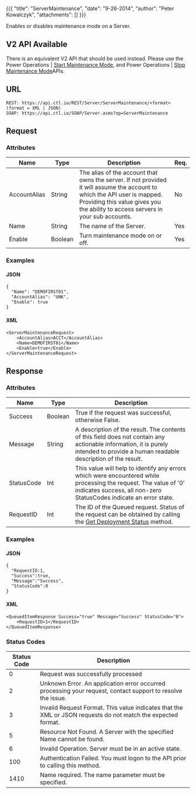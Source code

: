 {{{
  "title": "ServerMaintenance",
  "date": "9-26-2014",
  "author": "Peter Kowalczyk",
  "attachments": []
}}}

Enables or disables maintenance mode on a Server.

<div class="alert alert-warning">
<h2>V2 API Available</h2>
There is an equivalent V2 API that should be used instead. Please use the Power Operations | <a href="../v2/#power-operations-start-maintenance-mode">Start Maintenance Mode</a>, and Power Operations | <a href="../v2/#power-operations-stop-maintenance-mode">Stop Maintenance Mode</a>APIs.
</div>

## URL

    REST: https://api.ctl.io/REST/Server/ServerMaintenance/<format> (format = XML | JSON)
    SOAP: https://api.ctl.io/SOAP/Server.asmx?op=ServerMaintenance

## Request

### Attributes

| Name | Type | Description | Req. |
| --- | --- | --- | --- |
| AccountAlias | String | The alias of the account that owns the server. If not provided it will assume the account to which the API user is mapped. Providing this value gives you the ability to access servers in your sub accounts. | No |
| Name | String | The name of the Server. | Yes |
| Enable | Boolean | Turn maintenance mode on or off. |  Yes |

### Examples

#### JSON

    {
      "Name": "DEMOFIRST01",
      "AccountAlias": "UNK",
      "Enable": true
    }

#### XML

    <ServerMaintenanceRequest>
        <AccountAlias>ACCT</AccountAlias>
        <Name>DEMOFIRST01</Name>
        <Enable>true</Enable>
    </ServerMaintenanceRequest>

## Response

### Attributes

| Name | Type | Description |
| --- | --- | --- |
| Success | Boolean | True if the request was successful, otherwise False. |
| Message | String | A description of the result. The contents of this field does not contain any actionable information, it is purely intended to provide a human readable description of the result. |
| StatusCode | Int | This value will help to identify any errors which were encountered while processing the request. The value of '0' indicates success, all non-zero StatusCodes indicate an error state. |
| RequestID | Int | The ID of the Queued request. Status of the request can be obtained by calling the [Get Deployment Status](../Blueprint/get-deployment-status.md) method. |

### Examples

#### JSON

    {
      "RequestID:1,
      "Success":true,
      "Message":"Success",
      "StatusCode":0
    }

#### XML

    <QueuedItemResponse Success="true" Message="Success" StatusCode="0">
        <RequestID>1</RequestID>
    </QueuedItemResponse>

### Status Codes

| Status Code | Description |
| --- | --- |
| 0 | Request was successfully processed |
| 2 | Unknown Error.  An application error occurred processing your request, contact support to resolve the issue. |
| 3 | Invalid Request Format. This value indicates that the XML or JSON requests do not match the expected format. |
| 5 | Resource Not Found.  A Server with the specified Name cannot be found. |
| 6 | Invalid Operation.  Server must be in an active state. |
| 100 | Authentication Failed.  You must logon to the API prior to calling this method. |
| 1410 | Name required.  The name parameter must be specified. |
